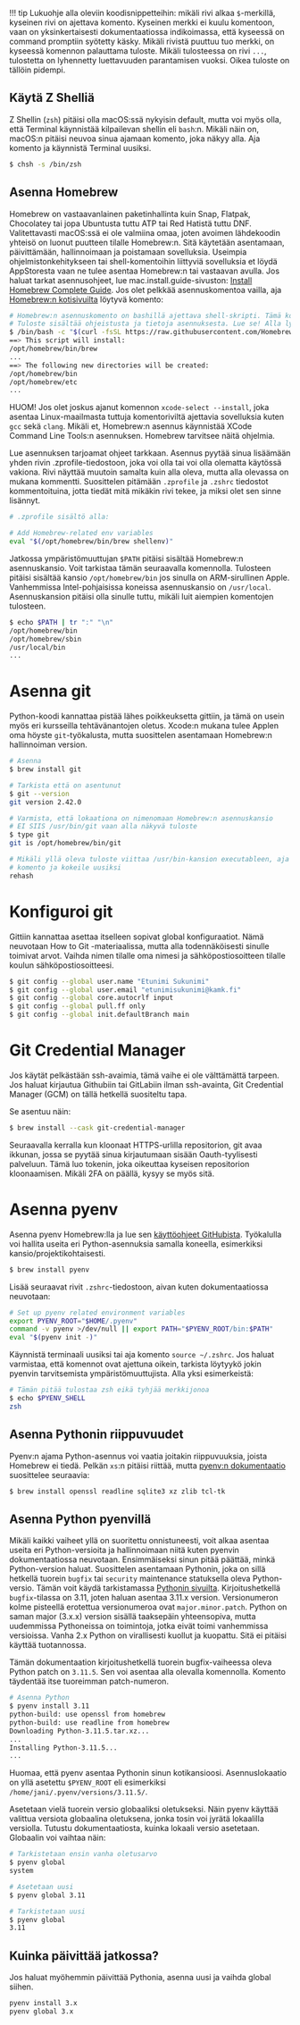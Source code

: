!!! tip
    Lukuohje alla oleviin koodisnippetteihin: mikäli rivi alkaa `$`-merkillä, kyseinen rivi on ajettava komento. Kyseinen merkki ei kuulu komentoon, vaan on yksinkertaisesti dokumentaatiossa indikoimassa, että kyseessä on command promptiin syötetty käsky. Mikäli rivistä puuttuu tuo merkki, on kyseessä komennon palauttama tuloste. Mikäli tulosteessa on rivi `...`, tulostetta on lyhennetty luettavuuden parantamisen vuoksi. Oikea tuloste on tällöin pidempi.

## Käytä Z Shelliä

Z Shellin (`zsh`) pitäisi olla macOS:ssä nykyisin default, mutta voi myös olla, että Terminal käynnistää kilpailevan shellin eli `bash`:n. Mikäli näin on, macOS:n pitäisi neuvoa sinua ajamaan komento, joka näkyy alla. Aja komento ja käynnistä Terminal uusiksi.

```bash
$ chsh -s /bin/zsh
```

## Asenna Homebrew

Homebrew on vastaavanlainen paketinhallinta kuin Snap, Flatpak, Chocolatey tai jopa Ubuntusta tuttu ATP tai Red Hatistä tuttu DNF. Valitettavasti macOS:ssä ei ole valmiina omaa, joten avoimen lähdekoodin yhteisö on luonut puutteen tilalle Homebrew:n. Sitä käytetään asentamaan, päivittämään, hallinnoimaan ja poistamaan sovelluksia. Useimpia ohjelmistonkehitykseen tai shell-komentoihin liittyviä sovelluksia et löydä AppStoresta vaan ne tulee asentaa Homebrew:n tai vastaavan avulla. Jos haluat tarkat asennusohjeet, lue mac.install.guide-sivuston: [Install Homebrew Complete Guide](https://mac.install.guide/homebrew/3.html). Jos olet pelkkää asennuskomentoa vailla, aja [Homebrew:n kotisivuilta](https://brew.sh/) löytyvä komento:

```bash
# Homebrew:n asennuskomento on bashillä ajettava shell-skripti. Tämä komento lataa ja ajaa sen.
# Tuloste sisältää ohjeistusta ja tietoja asennuksesta. Lue se! Alla lyhennelmä:
$ /bin/bash -c "$(curl -fsSL https://raw.githubusercontent.com/Homebrew/install/HEAD/install.sh)"
==> This script will install:
/opt/homebrew/bin/brew
...
==> The following new directories will be created:
/opt/homebrew/bin
/opt/homebrew/etc
...
```

HUOM! Jos olet joskus ajanut komennon `xcode-select --install`, joka asentaa Linux-maailmasta tuttuja komentoriviltä ajettavia sovelluksia kuten `gcc` sekä `clang`. Mikäli et, Homebrew:n asennus käynnistää XCode Command Line Tools:n asennuksen. Homebrew tarvitsee näitä ohjelmia.

Lue asennuksen tarjoamat ohjeet tarkkaan. Asennus pyytää sinua lisäämään yhden rivin .zprofile-tiedostoon, joka voi olla tai voi olla olematta käytössä vakiona. Rivi näyttää muutoin samalta kuin alla oleva, mutta alla olevassa on mukana kommentti. Suosittelen pitämään `.zprofile` ja `.zshrc` tiedostot kommentoituina, jotta tiedät mitä mikäkin rivi tekee, ja miksi olet sen sinne lisännyt.

```bash
# .zprofile sisältö alla:

# Add Homebrew-related env variables
eval "$(/opt/homebrew/bin/brew shellenv)"
```

Jatkossa ympäristömuuttujan `$PATH` pitäisi sisältää Homebrew:n asennuskansio. Voit tarkistaa tämän seuraavalla komennolla. Tulosteen pitäisi sisältää kansio `/opt/homebrew/bin` jos sinulla on ARM-sirullinen Apple. Vanhemmissa Intel-pohjaisissa koneissa asennuskansio on `/usr/local`. Asennuskansion pitäisi olla sinulle tuttu, mikäli luit aiempien komentojen tulosteen.

```bash
$ echo $PATH | tr ":" "\n"
/opt/homebrew/bin
/opt/homebrew/sbin
/usr/local/bin
...
```

# Asenna git

Python-koodi kannattaa pistää lähes poikkeuksetta gittiin, ja tämä on usein myös eri kursseilla tehtävänantojen oletus. Xcode:n mukana tulee Applen oma höyste `git`-työkalusta, mutta suosittelen asentamaan Homebrew:n hallinnoiman version.

```bash
# Asenna
$ brew install git

# Tarkista että on asentunut
$ git --version
git version 2.42.0

# Varmista, että lokaationa on nimenomaan Homebrew:n asennuskansio
# EI SIIS /usr/bin/git vaan alla näkyvä tuloste
$ type git
git is /opt/homebrew/bin/git

# Mikäli yllä oleva tuloste viittaa /usr/bin-kansion executableen, aja seuraava
# komento ja kokeile uusiksi
rehash
```

# Konfiguroi git

Gittiin kannattaa asettaa itselleen sopivat global konfiguraatiot. Nämä neuvotaan How to Git -materiaalissa, mutta alla todennäköisesti sinulle toimivat arvot. Vaihda nimen tilalle oma nimesi ja sähköpostiosoitteen tilalle koulun sähköpostiosoitteesi.

```bash
$ git config --global user.name "Etunimi Sukunimi"
$ git config --global user.email "etunimisukunimi@kamk.fi"
$ git config --global core.autocrlf input
$ git config --global pull.ff only
$ git config --global init.defaultBranch main
```

# Git Credential Manager

Jos käytät pelkästään ssh-avaimia, tämä vaihe ei ole välttämättä tarpeen. Jos haluat kirjautua Githubiin tai GitLabiin ilman ssh-avainta, Git Credential Manager (GCM) on tällä hetkellä suositeltu tapa.

Se asentuu näin:

```bash
$ brew install --cask git-credential-manager
```

Seuraavalla kerralla kun kloonaat HTTPS-urlilla repositorion, git avaa ikkunan, jossa se pyytää sinua kirjautumaan sisään Oauth-tyylisesti palveluun. Tämä luo tokenin, joka oikeuttaa kyseisen repositorion kloonaamisen. Mikäli 2FA on päällä, kysyy se myös sitä.

# Asenna pyenv

Asenna pyenv Homebrew:lla ja lue sen [käyttöohjeet GitHubista](https://github.com/pyenv/pyenv#usage). Työkalulla voi hallita useita eri Python-asennuksia samalla koneella, esimerkiksi kansio/projektikohtaisesti.

```bash
$ brew install pyenv
```

Lisää seuraavat rivit `.zshrc`-tiedostoon, aivan kuten dokumentaatiossa neuvotaan:

```bash
# Set up pyenv related environment variables
export PYENV_ROOT="$HOME/.pyenv"
command -v pyenv >/dev/null || export PATH="$PYENV_ROOT/bin:$PATH"
eval "$(pyenv init -)"
```

Käynnistä terminaali uusiksi tai aja komento `source ~/.zshrc`. Jos haluat varmistaa, että komennot ovat ajettuna oikein, tarkista löytyykö jokin pyenvin tarvitsemista ympäristömuuttujista. Alla yksi esimerkeistä:

```bash
# Tämän pitää tulostaa zsh eikä tyhjää merkkijonoa
$ echo $PYENV_SHELL 
zsh
```

## Asenna Pythonin riippuvuudet

Pyenv:n ajama Python-asennus voi vaatia joitakin riippuvuuksia, joista Homebrew ei tiedä. Pelkän `xs`:n pitäisi riittää, mutta [pyenv:n dokumentaatio](https://github.com/pyenv/pyenv/wiki#suggested-build-environment) suosittelee seuraavia:

```bash
$ brew install openssl readline sqlite3 xz zlib tcl-tk
```

## Asenna Python pyenvillä

Mikäli kaikki vaiheet yllä on suoritettu onnistuneesti, voit alkaa asentaa useita eri Python-versioita ja hallinnoimaan niitä kuten pyenvin dokumentaatiossa neuvotaan. Ensimmäiseksi sinun pitää päättää, minkä Python-version haluat. Suosittelen asentamaan Pythonin, joka on sillä hetkellä tuorein `bugfix` tai `security` maintenance statuksella oleva Python-versio. Tämän voit käydä tarkistamassa [Pythonin sivuilta](https://www.python.org/downloads/). Kirjoitushetkellä `bugfix`-tilassa on 3.11, joten haluan asentaa 3.11.x version. Versionumeron kolme pisteellä erotettua versionumeroa ovat `major.minor.patch`. Python on saman major (3.x.x) version sisällä taaksepäin yhteensopiva, mutta uudemmissa Pythoneissa on toimintoja, jotka eivät toimi vanhemmissa versioissa. Vanha 2.x Python on virallisesti kuollut ja kuopattu. Sitä ei pitäisi käyttää tuotannossa.

Tämän dokumentaation kirjoitushetkellä tuorein bugfix-vaiheessa oleva Python patch on `3.11.5`. Sen voi asentaa alla olevalla komennolla. Komento täydentää itse tuoreimman patch-numeron.

```bash
# Asenna Python
$ pyenv install 3.11
python-build: use openssl from homebrew
python-build: use readline from homebrew
Downloading Python-3.11.5.tar.xz...
...
Installing Python-3.11.5...
...
```

Huomaa, että pyenv asentaa Pythonin sinun kotikansioosi. Asennuslokaatio on yllä asetettu `$PYENV_ROOT` eli esimerkiksi `/home/jani/.pyenv/versions/3.11.5/`.

Asetetaan vielä tuorein versio globaaliksi oletukseksi. Näin pyenv käyttää valittua versiota globaalina oletuksena, jonka tosin voi jyrätä lokaalilla versiolla. Tutustu dokumentaatiosta, kuinka lokaali versio asetetaan. Globaalin voi vaihtaa näin:

```bash
# Tarkistetaan ensin vanha oletusarvo
$ pyenv global
system

# Asetetaan uusi
$ pyenv global 3.11

# Tarkistetaan uusi
$ pyenv global
3.11
```


## Kuinka päivittää jatkossa?

Jos haluat myöhemmin päivittää Pythonia, asenna uusi ja vaihda global siihen.

```bash
pyenv install 3.x
pyenv global 3.x
```
